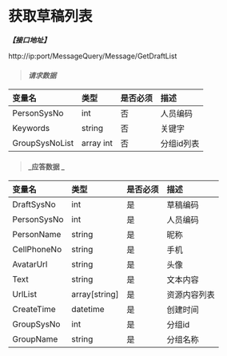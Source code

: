 # 获取草稿列表

_**【接口地址】**_

http://ip:port/MessageQuery/Message/GetDraftList

> #### _请求数据_

| 变量名 | 类型 | 是否必须 | 描述 |
| :--- | :--- | :--- | :--- |
| PersonSysNo | int | 否 | 人员编码 |
| Keywords | string | 否 | 关键字 |
| GroupSysNoList | array int | 否 | 分组id列表 |

> #### _应答数据 _

| 变量名 | 类型 | 是否必须 | 描述 |
| :--- | :--- | :--- | :--- |
| DraftSysNo | int | 是 | 草稿编码 |
| PersonSysNo | int | 是 | 人员编码 |
| PersonName | string | 是 | 昵称 |
| CellPhoneNo | string | 是 | 手机 |
| AvatarUrl | string | 是 | 头像 |
| Text | string | 是 | 文本内容 |
| UrlList | array\[string\] | 是 | 资源内容列表 |
| CreateTime | datetime | 是 | 创建时间 |
| GroupSysNo | int | 是 | 分组id |
| GroupName | string | 是 | 分组名称 |


